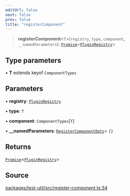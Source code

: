 ```yaml
---
editUrl: false
next: false
prev: false
title: "registerComponent"
---
```


> **registerComponent**\<`T`\>(`registry`, `type`, `component`, `__namedParameters`): [`Promise`]( https://developer.mozilla.org/docs/Web/JavaScript/Reference/Global_Objects/Promise )\<[`PluginRegistry`](/api/midnight-smoker/midnight-smoker/classes/pluginregistry/)\>

## Type parameters

• **T** extends keyof `ComponentTypes`

## Parameters

• **registry**: [`PluginRegistry`](/api/midnight-smoker/midnight-smoker/classes/pluginregistry/)

• **type**: `T`

• **component**: `ComponentTypes`\[`T`\]

• **\_\_namedParameters**: [`RegisterComponentOpts`](/api/midnight-smoker/test-util/index/interfaces/registercomponentopts/)= `{}`

## Returns

[`Promise`]( https://developer.mozilla.org/docs/Web/JavaScript/Reference/Global_Objects/Promise )\<[`PluginRegistry`](/api/midnight-smoker/midnight-smoker/classes/pluginregistry/)\>

## Source

[packages/test-util/src/register-component.ts:34](https://github.com/boneskull/midnight-smoker/blob/417858b/packages/test-util/src/register-component.ts#L34)
